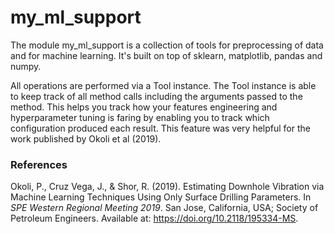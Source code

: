 # my_ml_support
The module my_ml_support is a collection of tools for preprocessing of data and for machine learning. It's built on top of sklearn, matplotlib, pandas and numpy. 

All operations are performed via a Tool instance. The Tool instance is able to keep track of all method calls including the arguments passed to the method. This helps you track how your features engineering and hyperparameter tuning is faring by enabling you to track which configuration produced each result. This feature was very helpful for the work published by Okoli et al (2019).

### References
Okoli, P., Cruz Vega, J., & Shor, R. (2019). Estimating Downhole Vibration via Machine Learning Techniques Using Only Surface Drilling Parameters. In *SPE Western Regional Meeting 2019*. San Jose, California, USA; Society of Petroleum Engineers. Available at: https://doi.org/10.2118/195334-MS.
